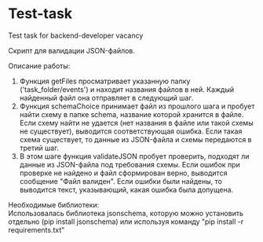 # Test-task
Test task for backend-developer vacancy

Скрипт для валидации JSON-файлов.

Описание работы:
1. Функция getFiles просматривает указанную папку ('task_folder/events')
и находит названия файлов в ней. Каждый найденный файл она отправляет в следующий шаг.
2. Функция schemaChoice принимает файл из прошлого шага и пробует найти схему в папке schema, название которой хранится в файле.
Если схему найти не удается (нет названия в файле или такой схемы не существует), выводится соответствующая ошибка.
Если такая схема существует, то данные из JSON-файла и схемы передаются в третий шаг.
3. В этом шаге функция validateJSON пробует проверить, подходят ли данные из JSON-файла под
требования схемы. Если ошибок при проверке не найдено и файл сформирован верно, выводится сообщение "Файл валиден".
Если ошибки были найдены, то выводится текст, указывающий, какая ошибка была допущена.

Необходимые библиотеки:\
Использовалась библиотека jsonschema, которую можно установить отдельно (pip install jsonschema) или
используя команду "pip install -r requirements.txt"